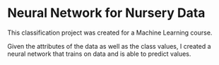 # Neural Network for Nursery Data
This classification project was created for a Machine Learning course.

Given the attributes of the data as well as the class values, I created a neural network that trains on data and is able to predict values.
